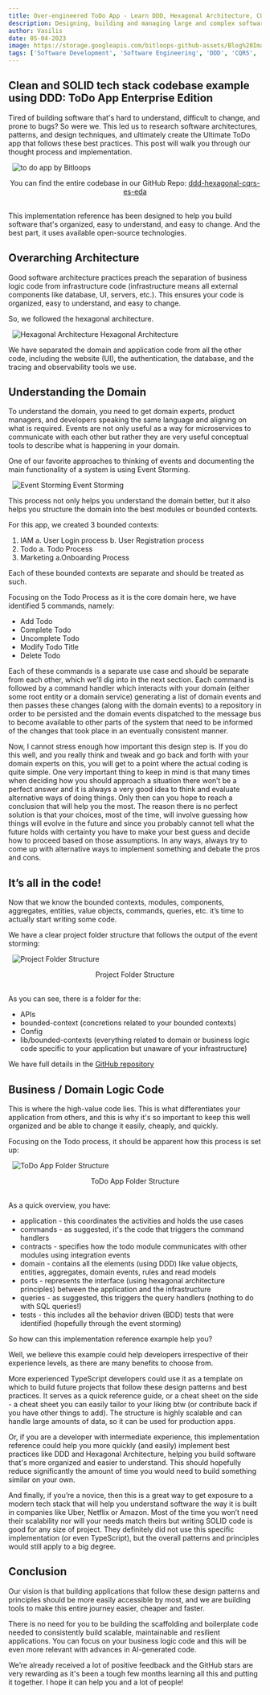 ```yaml
---
title: Over-engineered ToDo App - Learn DDD, Hexagonal Architecture, CQRS, & Event Sourcing
description: Designing, building and managing large and complex software does not have to be so hard. We believe it is possible to radically transform how software is developed by incorporating best-practices, design principles and patterns into the software development process. 
author: Vasilis
date: 05-04-2023
image: https://storage.googleapis.com/bitloops-github-assets/Blog%20Images/todo-app.jpg
tags: ['Software Development', 'Software Engineering', 'DDD', 'CQRS', 'Hexagonal Architecture', 'BDD', 'Software Patterns', 'clean code', 'clean architecture']
---
```


## Clean and SOLID tech stack codebase example using DDD: ToDo App Enterprise Edition

Tired of building software that's hard to understand, difficult to change, and prone to bugs? So were we. This led us to research software architectures, patterns, and design techniques, and ultimately create the Ultimate ToDo app that follows these best practices. This post will walk you through our thought process and implementation.

&nbsp;
![to do app by Bitloops](https://storage.googleapis.com/bitloops-github-assets/ddd-hexagonal-cqrs-es-eda-2.gif)
<div style="text-align: center;">You can find the entire codebase in our GitHub Repo: <a href="https://github.com/bitloops/ddd-hexagonal-cqrs-es-eda">ddd-hexagonal-cqrs-es-eda</a></div>
&nbsp;

This implementation reference has been designed to help you build software that's organized, easy to understand, and easy to change. And the best part, it uses available open-source technologies.

## Overarching Architecture

Good software architecture practices preach the separation of business logic code from infrastructure code (infrastructure means all external components like database, UI, servers, etc.). This ensures your code is organized, easy to understand, and easy to change.

So, we followed the hexagonal architecture. 

&nbsp;
![Hexagonal Architecture](https://storage.googleapis.com/bitloops-github-assets/Blog%20Images/hexagonal-architecture.png)
<span style="text-align: center;">Hexagonal Architecture</span>
&nbsp;


We have separated the domain and application code from all the other code, including the website (UI), the authentication, the database, and the tracing and observability tools we use.

## Understanding the Domain

To understand the domain, you need to get domain experts, product managers, and developers speaking the same language and aligning on what is required. Events are not only useful as a way for microservices to communicate with each other but rather they are very useful conceptual tools to describe what is happening in your domain.

One of our favorite approaches to thinking of events and documenting the main functionality of a system is using Event Storming.


&nbsp;
![Event Storming](https://storage.googleapis.com/bitloops-github-assets/Blog%20Images/workflow.png)
<span style="text-align: center;">Event Storming</span>
&nbsp;

This process not only helps you understand the domain better, but it also helps you structure the domain into the best modules or bounded contexts.

For this app, we created 3 bounded contexts:

1. IAM
  a. User Login process
  b. User Registration process
1. Todo
  a. Todo Process
1. Marketing
  a.Onboarding Process

Each of these bounded contexts are separate and should be treated as such.

Focusing on the Todo Process as it is the core domain here, we have identified 5 commands, namely:

* Add Todo
* Complete Todo
* Uncomplete Todo
* Modify Todo Title
* Delete Todo

Each of these commands is a separate use case and should be separate from each other, which we’ll dig into in the next section. Each command is followed by a command handler which interacts with your domain (either some root entity or a domain service) generating a list of domain events and then passes these changes (along with the domain events) to a repository in order to be persisted and the domain events dispatched to the message bus to become available to other parts of the system that need to be informed of the changes that took place in an eventually consistent manner.  

Now, I cannot stress enough how important this design step is. If you do this well, and you really think and tweak and go back and forth with your domain experts on this, you will get to a point where the actual coding is quite simple. One very important thing to keep in mind is that many times when deciding how you should approach a situation there won’t be a perfect answer and it is always a very good idea to think and evaluate alternative ways of doing things. Only then can you hope to reach a conclusion that will help you the most. The reason there is no perfect solution is that your choices, most of the time, will involve guessing how things will evolve in the future and since you probably cannot tell what the future holds with certainty you have to make your best guess and decide how to proceed based on those assumptions. In any ways, always try to come up with alternative ways to implement something and debate the pros and cons.

## It’s all in the code!

Now that we know the bounded contexts, modules, components, aggregates, entities, value objects, commands, queries, etc. it’s time to actually start writing some code.

We have a clear project folder structure that follows the output of the event storming:

&nbsp;
![Project Folder Structure](https://storage.googleapis.com/bitloops-github-assets/Blog%20Images/folder-structure.png)
<div style="text-align: center;">Project Folder Structure</div>
&nbsp;

As you can see, there is a folder for the:

* APIs
* bounded-context (concretions related to your bounded contexts)
* Config
* lib/bounded-contexts (everything related to domain or business logic code specific to your application but unaware of your infrastructure)

We have full details in the [GitHub repository](https://github.com/bitloops/ddd-hexagonal-cqrs-es-eda)

## Business / Domain Logic Code

This is where the high-value code lies. This is what differentiates your application from others, and this is why it's so important to keep this well organized and be able to change it easily, cheaply, and quickly.

Focusing on the Todo process, it should be apparent how this process is set up:

&nbsp;
![ToDo App Folder Structure](https://storage.googleapis.com/bitloops-github-assets/Blog%20Images/folder-structure-2.png)
<div style="text-align: center;">ToDo App Folder Structure</div>
&nbsp;

As a quick overview, you have:

* application - this coordinates the activities and holds the use cases
* commands - as suggested, it's the code that triggers the command handlers
* contracts - specifies how the todo module communicates with other modules using integration events
* domain - contains all the elements (using DDD) like value objects, entities, aggregates, domain events, rules and read models
* ports - represents the interface (using hexagonal architecture principles) between the application and the infrastructure
* queries - as suggested, this triggers the query handlers (nothing to do with SQL queries!)
* tests - this includes all the behavior driven (BDD) tests that were identified (hopefully through the event storming)

So how can this implementation reference example help you?

Well, we believe this example could help developers irrespective of their experience levels, as there are many benefits to choose from.

More experienced TypeScript developers could use it as a template on which to build future projects that follow these design patterns and best practices. It serves as a quick reference guide, or a cheat sheet on the side - a cheat sheet you can easily tailor to your liking btw (or contribute back if you have other things to add). The structure is highly scalable and can handle large amounts of data, so it can be used for production apps.

Or, if you are a developer with intermediate experience, this implementation reference could help you more quickly (and easily) implement best practices like DDD and Hexagonal Architecture, helping you build software that's more organized and easier to understand. This should hopefully reduce significantly the amount of time you would need to build something similar on your own.

And finally, if you’re a novice, then this is a great way to get exposure to a modern tech stack that will help you understand software the way it is built in companies like Uber, Netflix or Amazon. Most of the time you won’t need their scalability nor will your needs match theirs but writing SOLID code is good for any size of project. They definitely did not use this specific implementation (or even TypeScript), but the overall patterns and principles would still apply to a big degree.

## Conclusion

Our vision is that building applications that follow these design patterns and principles should be more easily accessible by most, and we are building tools to make this entire journey easier, cheaper and faster.

There is no need for you to be building the scaffolding and boilerplate code needed to consistently build scalable, maintainable and resilient applications. You can focus on your business logic code and this will be even more relevant with advances in AI-generated code.

We’re already received a lot of positive feedback and the GitHub stars are very rewarding as it's been a tough few months learning all this and putting it together. I hope it can help you and a lot of people!


